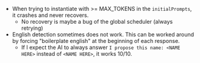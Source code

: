 * When trying to instantiate with >= MAX_TOKENS in the `initialPrompts`, it crashes and never recovers.
    * No recovery is maybe a bug of the global scheduler (always retrying)
* English detection sometimes does not work. This can be worked around by forcing "boilerplate english" at the beginning of each response.
    * If I expect the AI to always answer `I propose this name: <NAME HERE>` instead of `<NAME HERE>`, it works 10/10.
